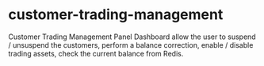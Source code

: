 # customer-trading-management
Customer Trading Management Panel
Dashboard allow the user to suspend / unsuspend the customers, 
perform a balance correction,
enable / disable trading assets,
check the current balance from Redis.
